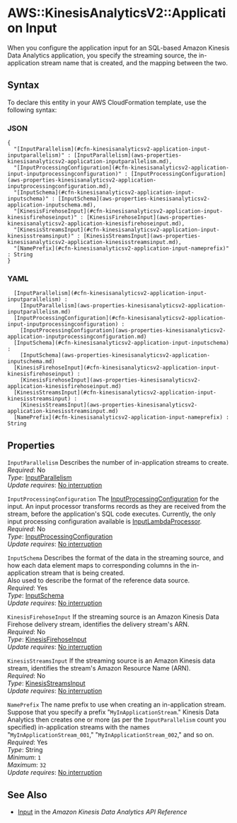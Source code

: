 # AWS::KinesisAnalyticsV2::Application Input<a name="aws-properties-kinesisanalyticsv2-application-input"></a>

When you configure the application input for an SQL\-based Amazon Kinesis Data Analytics application, you specify the streaming source, the in\-application stream name that is created, and the mapping between the two\. 

## Syntax<a name="aws-properties-kinesisanalyticsv2-application-input-syntax"></a>

To declare this entity in your AWS CloudFormation template, use the following syntax:

### JSON<a name="aws-properties-kinesisanalyticsv2-application-input-syntax.json"></a>

```
{
  "[InputParallelism](#cfn-kinesisanalyticsv2-application-input-inputparallelism)" : [InputParallelism](aws-properties-kinesisanalyticsv2-application-inputparallelism.md),
  "[InputProcessingConfiguration](#cfn-kinesisanalyticsv2-application-input-inputprocessingconfiguration)" : [InputProcessingConfiguration](aws-properties-kinesisanalyticsv2-application-inputprocessingconfiguration.md),
  "[InputSchema](#cfn-kinesisanalyticsv2-application-input-inputschema)" : [InputSchema](aws-properties-kinesisanalyticsv2-application-inputschema.md),
  "[KinesisFirehoseInput](#cfn-kinesisanalyticsv2-application-input-kinesisfirehoseinput)" : [KinesisFirehoseInput](aws-properties-kinesisanalyticsv2-application-kinesisfirehoseinput.md),
  "[KinesisStreamsInput](#cfn-kinesisanalyticsv2-application-input-kinesisstreamsinput)" : [KinesisStreamsInput](aws-properties-kinesisanalyticsv2-application-kinesisstreamsinput.md),
  "[NamePrefix](#cfn-kinesisanalyticsv2-application-input-nameprefix)" : String
}
```

### YAML<a name="aws-properties-kinesisanalyticsv2-application-input-syntax.yaml"></a>

```
﻿  [InputParallelism](#cfn-kinesisanalyticsv2-application-input-inputparallelism) : 
    [InputParallelism](aws-properties-kinesisanalyticsv2-application-inputparallelism.md)
﻿  [InputProcessingConfiguration](#cfn-kinesisanalyticsv2-application-input-inputprocessingconfiguration) : 
    [InputProcessingConfiguration](aws-properties-kinesisanalyticsv2-application-inputprocessingconfiguration.md)
﻿  [InputSchema](#cfn-kinesisanalyticsv2-application-input-inputschema) : 
    [InputSchema](aws-properties-kinesisanalyticsv2-application-inputschema.md)
﻿  [KinesisFirehoseInput](#cfn-kinesisanalyticsv2-application-input-kinesisfirehoseinput) : 
    [KinesisFirehoseInput](aws-properties-kinesisanalyticsv2-application-kinesisfirehoseinput.md)
﻿  [KinesisStreamsInput](#cfn-kinesisanalyticsv2-application-input-kinesisstreamsinput) : 
    [KinesisStreamsInput](aws-properties-kinesisanalyticsv2-application-kinesisstreamsinput.md)
﻿  [NamePrefix](#cfn-kinesisanalyticsv2-application-input-nameprefix) : String
```

## Properties<a name="aws-properties-kinesisanalyticsv2-application-input-properties"></a>

`InputParallelism`  <a name="cfn-kinesisanalyticsv2-application-input-inputparallelism"></a>
Describes the number of in\-application streams to create\.   
*Required*: No  
*Type*: [InputParallelism](aws-properties-kinesisanalyticsv2-application-inputparallelism.md)  
*Update requires*: [No interruption](https://docs.aws.amazon.com/AWSCloudFormation/latest/UserGuide/using-cfn-updating-stacks-update-behaviors.html#update-no-interrupt)

`InputProcessingConfiguration`  <a name="cfn-kinesisanalyticsv2-application-input-inputprocessingconfiguration"></a>
The [InputProcessingConfiguration](https://docs.aws.amazon.com/kinesisanalytics/latest/apiv2/API_InputProcessingConfiguration.html) for the input\. An input processor transforms records as they are received from the stream, before the application's SQL code executes\. Currently, the only input processing configuration available is [InputLambdaProcessor](https://docs.aws.amazon.com/kinesisanalytics/latest/apiv2/API_InputLambdaProcessor.html)\.   
*Required*: No  
*Type*: [InputProcessingConfiguration](aws-properties-kinesisanalyticsv2-application-inputprocessingconfiguration.md)  
*Update requires*: [No interruption](https://docs.aws.amazon.com/AWSCloudFormation/latest/UserGuide/using-cfn-updating-stacks-update-behaviors.html#update-no-interrupt)

`InputSchema`  <a name="cfn-kinesisanalyticsv2-application-input-inputschema"></a>
Describes the format of the data in the streaming source, and how each data element maps to corresponding columns in the in\-application stream that is being created\.  
Also used to describe the format of the reference data source\.  
*Required*: Yes  
*Type*: [InputSchema](aws-properties-kinesisanalyticsv2-application-inputschema.md)  
*Update requires*: [No interruption](https://docs.aws.amazon.com/AWSCloudFormation/latest/UserGuide/using-cfn-updating-stacks-update-behaviors.html#update-no-interrupt)

`KinesisFirehoseInput`  <a name="cfn-kinesisanalyticsv2-application-input-kinesisfirehoseinput"></a>
If the streaming source is an Amazon Kinesis Data Firehose delivery stream, identifies the delivery stream's ARN\.  
*Required*: No  
*Type*: [KinesisFirehoseInput](aws-properties-kinesisanalyticsv2-application-kinesisfirehoseinput.md)  
*Update requires*: [No interruption](https://docs.aws.amazon.com/AWSCloudFormation/latest/UserGuide/using-cfn-updating-stacks-update-behaviors.html#update-no-interrupt)

`KinesisStreamsInput`  <a name="cfn-kinesisanalyticsv2-application-input-kinesisstreamsinput"></a>
If the streaming source is an Amazon Kinesis data stream, identifies the stream's Amazon Resource Name \(ARN\)\.   
*Required*: No  
*Type*: [KinesisStreamsInput](aws-properties-kinesisanalyticsv2-application-kinesisstreamsinput.md)  
*Update requires*: [No interruption](https://docs.aws.amazon.com/AWSCloudFormation/latest/UserGuide/using-cfn-updating-stacks-update-behaviors.html#update-no-interrupt)

`NamePrefix`  <a name="cfn-kinesisanalyticsv2-application-input-nameprefix"></a>
The name prefix to use when creating an in\-application stream\. Suppose that you specify a prefix "`MyInApplicationStream`\." Kinesis Data Analytics then creates one or more \(as per the `InputParallelism` count you specified\) in\-application streams with the names "`MyInApplicationStream_001`," "`MyInApplicationStream_002`," and so on\.   
*Required*: Yes  
*Type*: String  
*Minimum*: `1`  
*Maximum*: `32`  
*Update requires*: [No interruption](https://docs.aws.amazon.com/AWSCloudFormation/latest/UserGuide/using-cfn-updating-stacks-update-behaviors.html#update-no-interrupt)

## See Also<a name="aws-properties-kinesisanalyticsv2-application-input--seealso"></a>
+  [Input](https://docs.aws.amazon.com/kinesisanalytics/latest/apiv2/API_Input.html) in the *Amazon Kinesis Data Analytics API Reference* 